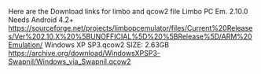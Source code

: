 Here are the Download links for limbo and qcow2 file
Limbo PC Em. 2.10.0 Needs Android 4.2+
https://sourceforge.net/projects/limbopcemulator/files/Current%20Releases/Ver%202.10.X%20%5BUNOFFICIAL%5D%20%5BRelease%5D/ARM%20Emulation/
Windows XP SP3.qcow2 SIZE: 2.63GB
https://archive.org/download/WindowsXPSP3-Swapnil/Windows_via_Swapnil.qcow2
